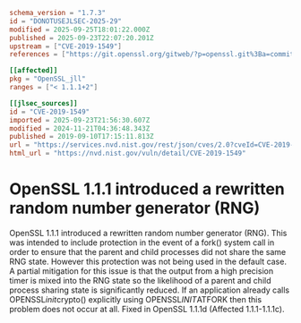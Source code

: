 ```toml
schema_version = "1.7.3"
id = "DONOTUSEJLSEC-2025-29"
modified = 2025-09-25T18:01:22.000Z
published = 2025-09-23T22:07:20.201Z
upstream = ["CVE-2019-1549"]
references = ["https://git.openssl.org/gitweb/?p=openssl.git%3Ba=commitdiff%3Bh=1b0fe00e2704b5e20334a16d3c9099d1ba2ef1be", "https://lists.fedoraproject.org/archives/list/package-announce%40lists.fedoraproject.org/message/GY6SNRJP2S7Y42GIIDO3HXPNMDYN2U3A/", "https://lists.fedoraproject.org/archives/list/package-announce%40lists.fedoraproject.org/message/ZN4VVQJ3JDCHGIHV4Y2YTXBYQZ6PWQ7E/", "https://seclists.org/bugtraq/2019/Oct/1", "https://security.netapp.com/advisory/ntap-20190919-0002/", "https://support.f5.com/csp/article/K44070243", "https://support.f5.com/csp/article/K44070243?utm_source=f5support&amp%3Butm_medium=RSS", "https://usn.ubuntu.com/4376-1/", "https://www.debian.org/security/2019/dsa-4539", "https://www.openssl.org/news/secadv/20190910.txt", "https://www.oracle.com/security-alerts/cpuapr2020.html", "https://www.oracle.com/security-alerts/cpujan2020.html", "https://www.oracle.com/security-alerts/cpujul2020.html", "https://www.oracle.com/security-alerts/cpuoct2020.html", "https://www.oracle.com/technetwork/security-advisory/cpuoct2019-5072832.html", "https://git.openssl.org/gitweb/?p=openssl.git%3Ba=commitdiff%3Bh=1b0fe00e2704b5e20334a16d3c9099d1ba2ef1be", "https://lists.fedoraproject.org/archives/list/package-announce%40lists.fedoraproject.org/message/GY6SNRJP2S7Y42GIIDO3HXPNMDYN2U3A/", "https://lists.fedoraproject.org/archives/list/package-announce%40lists.fedoraproject.org/message/ZN4VVQJ3JDCHGIHV4Y2YTXBYQZ6PWQ7E/", "https://seclists.org/bugtraq/2019/Oct/1", "https://security.netapp.com/advisory/ntap-20190919-0002/", "https://support.f5.com/csp/article/K44070243", "https://support.f5.com/csp/article/K44070243?utm_source=f5support&amp%3Butm_medium=RSS", "https://usn.ubuntu.com/4376-1/", "https://www.debian.org/security/2019/dsa-4539", "https://www.openssl.org/news/secadv/20190910.txt", "https://www.oracle.com/security-alerts/cpuapr2020.html", "https://www.oracle.com/security-alerts/cpujan2020.html", "https://www.oracle.com/security-alerts/cpujul2020.html", "https://www.oracle.com/security-alerts/cpuoct2020.html", "https://www.oracle.com/technetwork/security-advisory/cpuoct2019-5072832.html"]

[[affected]]
pkg = "OpenSSL_jll"
ranges = ["< 1.1.1+2"]

[[jlsec_sources]]
id = "CVE-2019-1549"
imported = 2025-09-23T21:56:30.607Z
modified = 2024-11-21T04:36:48.343Z
published = 2019-09-10T17:15:11.813Z
url = "https://services.nvd.nist.gov/rest/json/cves/2.0?cveId=CVE-2019-1549"
html_url = "https://nvd.nist.gov/vuln/detail/CVE-2019-1549"
```

# OpenSSL 1.1.1 introduced a rewritten random number generator (RNG)

OpenSSL 1.1.1 introduced a rewritten random number generator (RNG). This was intended to include protection in the event of a fork() system call in order to ensure that the parent and child processes did not share the same RNG state. However this protection was not being used in the default case. A partial mitigation for this issue is that the output from a high precision timer is mixed into the RNG state so the likelihood of a parent and child process sharing state is significantly reduced. If an application already calls OPENSSL*init*crypto() explicitly using OPENSSL*INIT*ATFORK then this problem does not occur at all. Fixed in OpenSSL 1.1.1d (Affected 1.1.1-1.1.1c).

